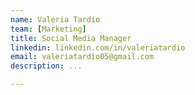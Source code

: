 ```yaml
---
name: Valeria Tardio
team: [Marketing]
title: Social Media Manager
linkedin: linkedin.com/in/valeriatardio
email: valeriatardio05@gmail.com
description: ...

---
```

